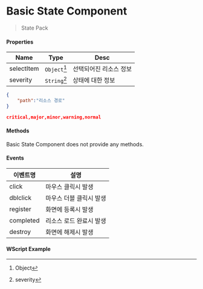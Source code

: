 # Basic State Component
> State Pack

#### Properties
| Name | Type | Desc |
| --- | --- | --- |
|selectItem|`Object`[^1]|선택되어진 리소스 정보|
|severity|`String`[^2]|상태에 대한 정보|

[^1]: Object
```json
{
    "path":"리소스 경로"
}
```

[^2]: severity
```json
critical,major,minor,warning,normal
```

#### Methods
Basic State Component does not provide any methods.

#### Events
|이벤트명|설명|
|---|---|
|click|마우스 클릭시 발생|
|dblclick|마우스 더블 클릭시 발생|
|register|화면에 등록시 발생|
|completed|리소스 로드 완료시 발생|
|destroy|화면에 해제시 발생|

#### WScript Example